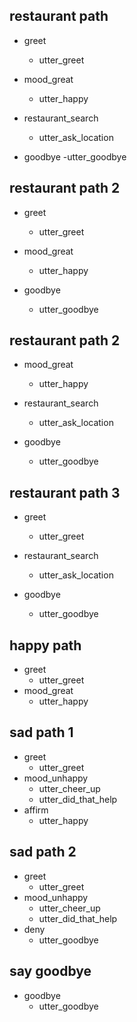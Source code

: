 ## restaurant path
* greet	
  - utter_greet

* mood_great
  - utter_happy

* restaurant_search
  - utter_ask_location


* goodbye
  -utter_goodbye


## restaurant path 2
* greet 
  - utter_greet

* mood_great
  - utter_happy
  

* goodbye
  - utter_goodbye

## restaurant path 2

* mood_great
  - utter_happy
  
* restaurant_search
  - utter_ask_location
  

* goodbye
  - utter_goodbye


## restaurant path 3
* greet 
  - utter_greet
  
* restaurant_search
  - utter_ask_location
  

* goodbye
  - utter_goodbye

## happy path
* greet
  - utter_greet
* mood_great
  - utter_happy

## sad path 1
* greet
  - utter_greet
* mood_unhappy
  - utter_cheer_up
  - utter_did_that_help
* affirm
  - utter_happy

## sad path 2
* greet
  - utter_greet
* mood_unhappy
  - utter_cheer_up
  - utter_did_that_help
* deny
  - utter_goodbye

## say goodbye
* goodbye
  - utter_goodbye

